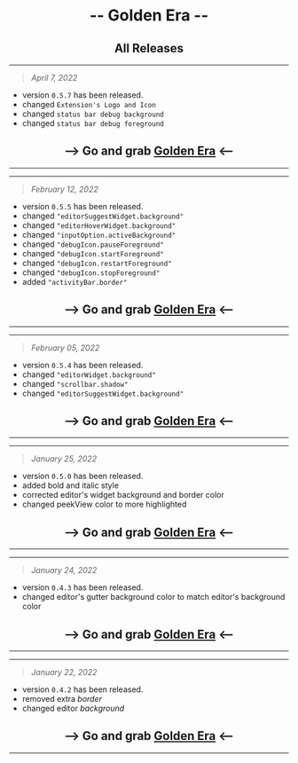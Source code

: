 # <div align="center"><b>-- Golden Era --</b></div>

## <div align="center">All Releases</div>

---

> _April 7, 2022_

- version `0.5.7` has been released.
- changed `Extension's Logo and Icon`
- changed `status bar debug background`
- changed `status bar debug foreground`
## <div align="center">--> Go and grab <b>[Golden Era](https://marketplace.visualstudio.com/items?itemName=CodrJatin.golden-era)</b> <--</div>

---

---

> _February 12, 2022_

- version `0.5.5` has been released.
- changed `"editorSuggestWidget.background"`
- changed `"editorHoverWidget.background"`
- changed `"inputOption.activeBackground"`
- changed `"debugIcon.pauseForeground"`
- changed `"debugIcon.startForeground"`
- changed `"debugIcon.restartForeground"`
- changed `"debugIcon.stopForeground"`
- added `"activityBar.border"`
## <div align="center">--> Go and grab <b>[Golden Era](https://marketplace.visualstudio.com/items?itemName=CodrJatin.golden-era)</b> <--</div>

---

---

> _February 05, 2022_

- version `0.5.4` has been released.
- changed `"editorWidget.background"`
- changed `"scrollbar.shadow"`
- changed `"editorSuggestWidget.background"`

## <div align="center">--> Go and grab <b>[Golden Era](https://marketplace.visualstudio.com/items?itemName=CodrJatin.golden-era)</b> <--</div>

---

---

> _January 25, 2022_

- version `0.5.0` has been released.
- added bold and italic style
- corrected editor's widget background and border color
- changed peekView color to more highlighted

## <div align="center">--> Go and grab <b>[Golden Era](https://marketplace.visualstudio.com/items?itemName=CodrJatin.golden-era)</b> <--</div>

---

---

> _January 24, 2022_

- version `0.4.3` has been released.
- changed editor's gutter background color to match editor's background color

## <div align="center">--> Go and grab <b>[Golden Era](https://marketplace.visualstudio.com/items?itemName=CodrJatin.golden-era)</b> <--</div>

---

---

> _January 22, 2022_

- version `0.4.2` has been released.
- removed extra _border_
- changed editor _background_

## <div align="center">--> Go and grab <b>[Golden Era](https://marketplace.visualstudio.com/items?itemName=CodrJatin.golden-era)</b> <--</div>

---
